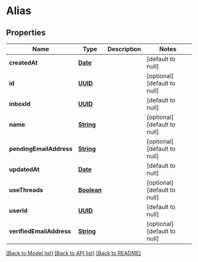 # Alias
## Properties

Name | Type | Description | Notes
------------ | ------------- | ------------- | -------------
**createdAt** | [**Date**](DateTime.md) |  | [default to null]
**id** | [**UUID**](UUID.md) |  | [optional] [default to null]
**inboxId** | [**UUID**](UUID.md) |  | [default to null]
**name** | [**String**](string.md) |  | [optional] [default to null]
**pendingEmailAddress** | [**String**](string.md) |  | [optional] [default to null]
**updatedAt** | [**Date**](DateTime.md) |  | [default to null]
**useThreads** | [**Boolean**](boolean.md) |  | [optional] [default to null]
**userId** | [**UUID**](UUID.md) |  | [default to null]
**verifiedEmailAddress** | [**String**](string.md) |  | [optional] [default to null]

[[Back to Model list]](../README.md#documentation-for-models) [[Back to API list]](../README.md#documentation-for-api-endpoints) [[Back to README]](../README.md)


